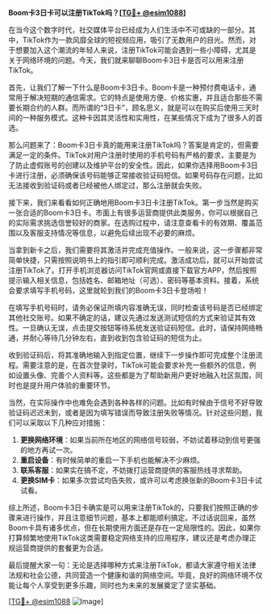 **Boom卡3日卡可以注册TikTok吗？[[TG💪+ @esim1088](https://t.me/s/esim1088)]**

在当今这个数字时代，社交媒体平台已经成为人们生活中不可或缺的一部分。其中，TikTok作为一款风靡全球的短视频应用，吸引了无数用户的目光。然而，对于想要加入这个潮流的年轻人来说，注册TikTok可能会遇到一些小障碍，尤其是关于网络环境的问题。今天，我们就来聊聊Boom卡3日卡是否可以用来注册TikTok。

首先，让我们了解一下什么是Boom卡3日卡。Boom卡是一种预付费电话卡，通常用于解决短期的通信需求。它的特点是使用方便、价格实惠，并且适合那些不需要长期合约的人群。而所谓的“3日卡”，顾名思义，就是可以在购买后使用三天时间的一种服务模式。这种卡因其灵活性和实用性，在某些情况下成为了很多人的首选。

那么问题来了：Boom卡3日卡真的能用来注册TikTok吗？答案是肯定的，但需要满足一定的条件。TikTok对用户注册时使用的手机号码有严格的要求，主要是为了防止虚假账号的创建以及维护平台的安全性。因此，如果你选择用Boom卡3日卡进行注册，必须确保该号码能够正常接收验证码短信。如果号码存在问题，比如无法接收到验证码或者已经被他人绑定过，那么注册就会失败。

接下来，我们来看看如何正确地用Boom卡3日卡注册TikTok。第一步当然是购买一张合适的Boom卡3日卡。市面上有很多运营商提供此类服务，你可以根据自己的实际需求挑选信誉较好的商家。在选购过程中，请注意查看卡的有效期、覆盖范围以及客服支持情况等信息，以避免后续出现不必要的麻烦。

当拿到新卡之后，我们需要将其激活并完成充值操作。一般来说，这一步骤都非常简单快捷，只需按照说明书上的指引即可顺利完成。激活成功后，就可以开始尝试注册TikTok了。打开手机浏览器访问TikTok官网或直接下载官方APP，然后按照提示输入相关信息，包括姓名、邮箱地址（可选）、密码等基本资料。接着，系统会要求填写手机号码，这里就轮到我们的Boom卡3日卡登场啦！

在填写手机号码时，请务必保证所填内容准确无误，同时检查该号码是否已经绑定其他社交账号。如果不确定的话，建议先通过发送测试短信的方式来验证其有效性。一旦确认无误，点击提交按钮等待系统发送验证码短信。此时，请保持网络畅通，并耐心等待几分钟左右，直到收到包含验证码的短信为止。

收到验证码后，将其准确地输入到指定位置，继续下一步操作即可完成整个注册流程。需要注意的是，在首次登录时，TikTok可能会要求补充一些额外的信息，例如设置头像、完善个人资料等。这些都是为了帮助新用户更好地融入社区氛围，同时也是提升用户体验的重要环节。

当然，在实际操作中也难免会遇到各种各样的问题。比如有时候由于信号不好导致验证码迟迟未到，或者是因为填写错误而导致注册失败等情况。针对这些问题，我们可以采取以下几种应对措施：

1. **更换网络环境**：如果当前所在地区的网络信号较弱，不妨试着移动到信号更强的地方再试一次。
2. **重启设备**：有时候简单的重启一下手机也能解决不少麻烦。
3. **联系客服**：如果实在搞不定，不妨拨打运营商提供的客服热线寻求帮助。
4. **更换SIM卡**：如果多次尝试均告失败，或许可以考虑换张新的Boom卡3日卡试试看。

综上所述，Boom卡3日卡确实是可以用来注册TikTok的，只要我们按照正确的步骤来进行操作，并且注意细节问题，基本上都能顺利搞定。不过话说回来，虽然Boom卡具有诸多优点，但在长期使用方面还是存在一定局限性的。因此，如果你打算频繁地使用TikTok这类需要稳定网络支持的应用程序，建议还是考虑办理正规运营商提供的套餐更为合适。

最后提醒大家一句：无论是选择哪种方式来注册TikTok，都请大家遵守相关法律法规和社会公德，共同营造一个健康和谐的网络空间。毕竟，良好的网络环境不仅能让每个人享受到更多乐趣，同时也为未来的发展奠定了坚实基础。

[[TG💪+ @esim1088](https://t.me/s/esim1088) ![Image](https://i.postimg.cc/4NQfJmqS/Snipaste-2025-05-13-00-14-12.png)]